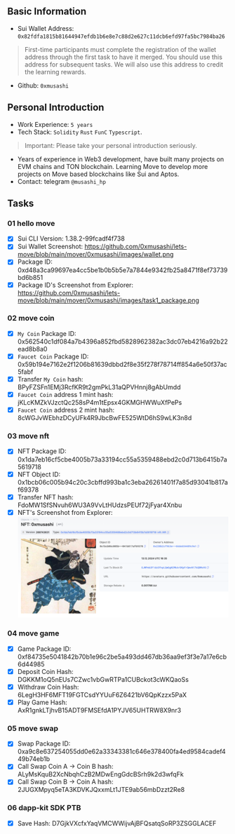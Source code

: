 ## Basic Information
- Sui Wallet Address: `0x82fdfa1815b81644947efdb1b6e8e7c88d2e627c11dcb6efd97fa5bc7984ba26`
> First-time participants must complete the registration of the wallet address through the first task to have it merged. You should use this address for subsequent tasks. We will also use this address to credit the learning rewards.
- Github: `0xmusashi`

## Personal Introduction
- Work Experience: `5 years`
- Tech Stack: `Solidity` `Rust` `FunC` `Typescript`.
> Important: Please take your personal introduction seriously.
- Years of experience in Web3 development, have built many projects on EVM chains and TON blockchain. Learning Move to develop more projects on Move based blockchains like Sui and Aptos.
- Contact: telegram `@musashi_hp`

## Tasks

### 01 hello move
- [x] Sui CLI Version: 1.38.2-99fcadf4f738
- [x] Sui Wallet Screenshot: https://github.com/0xmusashi/lets-move/blob/main/mover/0xmusashi/images/wallet.png
- [x] Package ID: 0xd48a3ca99697ea4cc5be1b0b5b5e7a7844e9342fb25a8471f8ef73739bd6b851
- [x] Package ID's Screenshot from Explorer: https://github.com/0xmusashi/lets-move/blob/main/mover/0xmusashi/images/task1_package.png

### 02 move coin
- [x] `My Coin` Package ID: 0x562540c1df084a7b4396a852fbd5828962382ac3dc07eb4216a92b22ead8b8a0
- [x] `Faucet Coin` Package ID: 0x59b194e7162e2f1206b81639dbbd2f8e35f278f78714ff854a6e50f37ac5fabf
- [x] Transfer `My Coin` hash: BPyFZSFn1EMj3RcfKR9t2gmPkL31aQPVHnnj8gAbUmdd
- [x] `Faucet Coin` address 1 mint hash: jKLcKMZkVJzctQc258sP4m1tEpsx4GKMGHWWuXfPePs
- [x] `Faucet Coin` address 2 mint hash: 8cWGJvWEbhzDCyUFk4R9JbcBwFE525WtD6hS9wLK3n8d

### 03 move nft
- [x] NFT Package ID: 0x1da7eb16cf5cbe4005b73a33194cc55a5359488ebd2c0d713b6415b7a5619718
- [x] NFT Object ID: 0x1bcb06c005b94c20c3cbffd993ba1c3eba26261401f7a85d93041b817af69378
- [x] Transfer NFT hash: FdoMW1SfSNvuh6WU3A9VvLtHUdzsPEUf72jFyar4Xnbu
- [x] NFT's Screenshot from Explorer: ![](./images/task3.png)

### 04 move game
- [x] Game Package ID: 0xf84735e5041842b70b1e96c2be5a493dd467db36aa9ef3f3e7a17e6cb6d44985
- [x] Deposit Coin Hash: DGKKM1oQ5nEUs7CZwc1vbGwRTPa1CUBckot3cWKQaoSs
- [x] Withdraw Coin Hash: 6LegH3HF6MFT19FGTCsdYYUuF6Z6421bV6QpKzzx5PaX
- [x] Play Game Hash: AxR1gnkLTjhvB15ADT9FMSEfdA1PYJV65UHTRW8X9nr3

### 05 move swap
- [x] Swap Package ID: 0xa9c8e637254055dd0e62a33343381c646e378400fa4ed9584cadef449b74eb1b
- [x] Call Swap Coin A -> Coin B hash: ALyMsKquB2XcNbqhCzB2MDwEngGdcBSrh9k2d3wfqFk
- [x] Call Swap Coin B -> Coin A hash: 2JUGXMpyq5eTA3KDVKJQxxmLt1JTE9ab56mbDzzt2Re8

### 06 dapp-kit SDK PTB
- [x] Save Hash: D7GjkVXcfxYaqVMCWWijvAjBFQsatqSoRP3ZSGGLACEF
